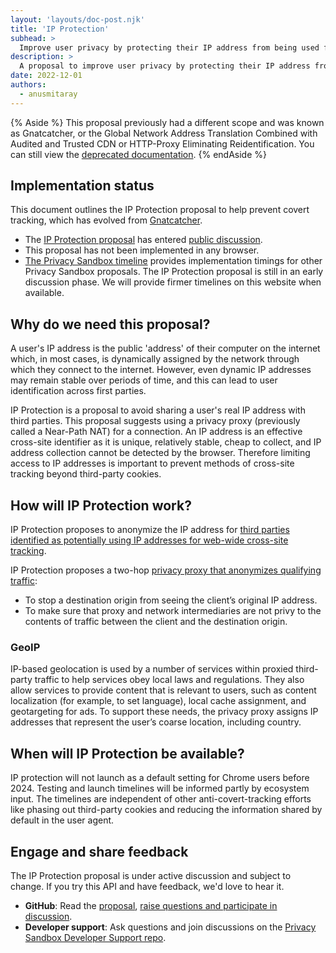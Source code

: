 ```yaml
---
layout: 'layouts/doc-post.njk'
title: 'IP Protection'
subhead: >
  Improve user privacy by protecting their IP address from being used for tracking.
description: >
  A proposal to improve user privacy by protecting their IP address from being used for tracking. 
date: 2022-12-01
authors:
  - anusmitaray
---
```


{% Aside %}
This proposal previously had a different scope and was known as Gnatcatcher, or the Global Network Address Translation Combined with Audited and Trusted CDN or HTTP-Proxy Eliminating Reidentification. You can still view the [deprecated documentation](/docs/privacy-sandbox/gnatcatcher/).
{% endAside %}

## Implementation status

This document outlines the IP Protection proposal to help prevent covert tracking, which has evolved from [Gnatcatcher](/docs/privacy-sandbox/gnatcatcher/).

*  The [IP Protection proposal](https://github.com/spanicker/ip-blindness) has entered [public discussion](https://github.com/spanicker/ip-blindness/issues).
*  This proposal has not been implemented in any browser.
*  [The Privacy Sandbox timeline](https://privacysandbox.com/open-web/#the-privacy-sandbox-timeline) provides implementation timings for other Privacy Sandbox proposals. The IP Protection proposal is still in an early discussion phase. We will provide firmer timelines on this website when available.

## Why do we need this proposal?

A user's IP address is the public 'address' of their computer on the internet which, in most cases, is dynamically assigned by the network through which they connect to the internet. However, even dynamic IP addresses may remain stable over periods of time, and this can lead to user identification across first parties.

IP Protection is a proposal to avoid sharing a user's real IP address with third parties. This proposal suggests using a privacy proxy (previously called a Near-Path NAT) for a connection.  An IP address is an effective cross-site identifier as it is unique, relatively stable, cheap to collect, and IP address collection cannot be detected by the browser. Therefore limiting access to IP addresses is important to prevent methods of cross-site tracking beyond third-party cookies.

## How will IP Protection work?

IP Protection proposes to anonymize the IP address for [third parties identified as potentially using IP addresses for web-wide cross-site tracking](https://github.com/spanicker/ip-blindness#cross-site-tracking-and-the-role-of-ip-addresses).
 
IP Protection proposes a two-hop [privacy proxy that anonymizes qualifying traffic](https://github.com/spanicker/ip-blindness#privacy-proxy):

* To stop a destination origin from seeing the client’s original IP address.
* To make sure that proxy and network intermediaries are not privy to the contents of traffic between the client and the destination origin.

### GeoIP

IP-based geolocation is used by a number of services within proxied third-party traffic to help services obey local laws and regulations. They also allow services to provide content that is relevant to users, such as content localization (for example, to set language), local cache assignment, and geotargeting for ads. To support these needs, the privacy proxy assigns IP addresses that represent the user’s coarse location, including country.

## When will IP Protection be available?

IP protection will not launch as a default setting for Chrome users before 2024. Testing and launch timelines will be informed partly by ecosystem input. The timelines are independent of other anti-covert-tracking efforts like phasing out third-party cookies and reducing the information shared by default in the user agent.

## Engage and share feedback

The IP Protection proposal is under active discussion and subject to change. If you try this API and have feedback, we'd love to hear it.

*  **GitHub**: Read the [proposal](https://github.com/spanicker/ip-blindness), 
   [raise questions and participate in discussion](https://github.com/spanicker/ip-blindness/issues).
*  **Developer support**: Ask questions and join discussions on the [Privacy 
   Sandbox Developer Support repo](https://github.com/GoogleChromeLabs/privacy-sandbox-dev-support).
